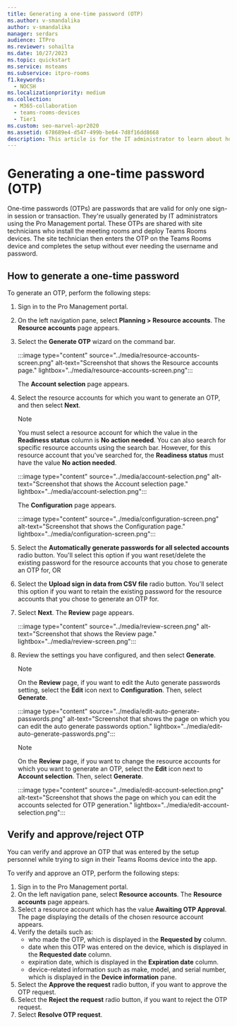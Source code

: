 ```yaml
---
title: Generating a one-time password (OTP)
ms.author: v-smandalika
author: v-smandalika
manager: serdars
audience: ITPro
ms.reviewer: sohailta
ms.date: 10/27/2023
ms.topic: quickstart
ms.service: msteams
ms.subservice: itpro-rooms
f1.keywords: 
  - NOCSH
ms.localizationpriority: medium
ms.collection: 
  - M365-collaboration
  - teams-rooms-devices
  - Tier1
ms.custom: seo-marvel-apr2020
ms.assetid: 678689e4-d547-499b-be64-7d8f16dd8668
description: This article is for the IT administrator to learn about how to generate an OTP that will be shared with the system installer personnel.
---
```


# Generating a one-time password (OTP)

One-time passwords (OTPs) are passwords that are valid for only one sign-in session or transaction. They're usually generated by IT administrators using the Pro Management portal. These OTPs are shared with site technicians who install the meeting rooms and deploy Teams Rooms devices. The site technician then enters the OTP on the Teams Rooms device and completes the setup without ever needing the username and password.

## How to generate a one-time password

To generate an OTP, perform the following steps:

1. Sign in to the Pro Management portal.
1. On the left navigation pane, select **Planning > Resource accounts**. The **Resource accounts** page appears.
1. Select the **Generate OTP** wizard on the command bar.

   :::image type="content" source="../media/resource-accounts-screen.png" alt-text="Screenshot that shows the Resource accounts page." lightbox="../media/resource-accounts-screen.png":::

   The **Account selection** page appears.

1. Select the resource accounts for which you want to generate an OTP, and then select **Next**.

   > [!NOTE]
   > You must select a resource account for which the value in the **Readiness status** column is **No action needed**.
   > You can also search for specific resource accounts using the search bar. However, for this resource account that you've searched for, the **Readiness status** must have the value **No action needed**.

   :::image type="content" source="../media/account-selection.png" alt-text="Screenshot that shows the Account selection page." lightbox="../media/account-selection.png":::

   The **Configuration** page appears.

   :::image type="content" source="../media/configuration-screen.png" alt-text="Screenshot that shows the Configuration page." lightbox="../media/configuration-screen.png":::
  
1. Select the **Automatically generate passwords for all selected accounts** radio button. You'll select this option if you want reset/delete the existing password for the resource accounts that you chose to generate an OTP for, OR
1. Select the **Upload sign in data from CSV file** radio button. You'll select this option if you want to retain the existing password for the resource accounts that you chose to generate an OTP for.
1. Select **Next**. The **Review** page appears.

   :::image type="content" source="../media/review-screen.png" alt-text="Screenshot that shows the Review page." lightbox="../media/review-screen.png":::

1. Review the settings you have configured, and then select **Generate**.

   > [!NOTE]
   > On the **Review** page, if you want to edit the Auto generate passwords setting, select the **Edit** icon next to **Configuration**. Then, select **Generate**.

     :::image type="content" source="../media/edit-auto-generate-passwords.png" alt-text="Screenshot that shows the page on which you can edit the auto generate passwords option." lightbox="../media/edit-auto-generate-passwords.png":::

   > [!NOTE]
   > On the **Review** page, if you want to change the resource accounts for which you want to generate an OTP, select the **Edit** icon next to **Account selection**. Then, select **Generate**.

     :::image type="content" source="../media/edit-account-selection.png" alt-text="Screenshot that shows the page on which you can edit the accounts selected for OTP generation." lightbox="../media/edit-account-selection.png":::

## Verify and approve/reject OTP

You can verify and approve an OTP that was entered by the setup personnel while trying to sign in their Teams Rooms device into the app.

To verify and approve an OTP, perform the following steps:

1. Sign in to the Pro Management portal.
1. On the left navigation pane, select **Resource accounts**. The **Resource accounts** page appears.
1. Select a resource account which has the value **Awaiting OTP Approval**. The page displaying the details of the chosen resource account appears.
1. Verify the details such as:
   - who made the OTP, which is displayed in the **Requested by** column.
   - date when this OTP was entered on the device, which is displayed in the **Requested date** column.
   - expiration date, which is displayed in the **Expiration date** column.
   - device-related information such as make, model, and serial number, which is displayed in the **Device information** pane.
1. Select the **Approve the request** radio button, if you want to approve the OTP request.
1. Select the **Reject the request** radio button, if you want to reject the OTP request.
1. Select **Resolve OTP request**.